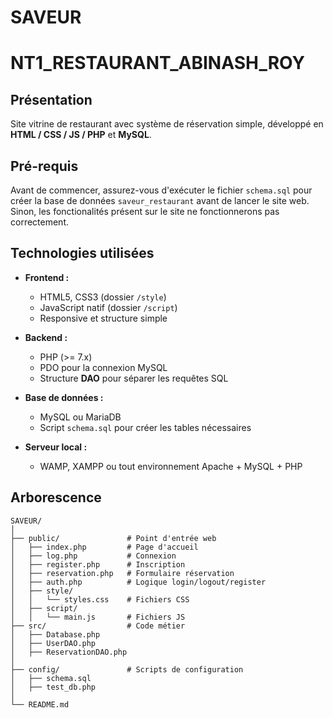 ﻿# SAVEUR

# NT1_RESTAURANT_ABINASH_ROY

## Présentation

Site vitrine de restaurant avec système de réservation simple, développé en **HTML / CSS / JS / PHP** et **MySQL**.  

## Pré-requis

Avant de commencer, assurez-vous d'exécuter le fichier `schema.sql` pour créer la base de données `saveur_restaurant` avant de lancer le site web. Sinon, les fonctionalités présent sur le site ne fonctionnerons pas correctement.

## Technologies utilisées

- **Frontend :**
  - HTML5, CSS3 (dossier `/style`)
  - JavaScript natif (dossier `/script`)
  - Responsive et structure simple

- **Backend :**
  - PHP (>= 7.x)
  - PDO pour la connexion MySQL
  - Structure **DAO** pour séparer les requêtes SQL

- **Base de données :**
  - MySQL ou MariaDB
  - Script `schema.sql` pour créer les tables nécessaires

- **Serveur local :**
  - WAMP, XAMPP ou tout environnement Apache + MySQL + PHP

## Arborescence

```plaintext
SAVEUR/
│
├── public/               # Point d'entrée web
│   ├── index.php         # Page d'accueil
│   ├── log.php           # Connexion
│   ├── register.php      # Inscription
│   ├── reservation.php   # Formulaire réservation
│   ├── auth.php          # Logique login/logout/register
│   ├── style/
│   │   └── styles.css    # Fichiers CSS
│   ├── script/
│   │   └── main.js       # Fichiers JS
├── src/                  # Code métier
│   ├── Database.php
│   ├── UserDAO.php
│   ├── ReservationDAO.php
│
├── config/               # Scripts de configuration
│   ├── schema.sql
│   ├── test_db.php
│
└── README.md
